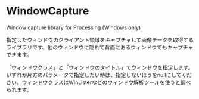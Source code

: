 # WindowCapture
Window capture library for Processing (Windows only)

指定したウィンドウのクライアント領域をキャプチャして画像データを取得するライブラリです。他のウィンドウに隠れて背面にあるウィンドウでもキャプチャできます。

「ウィンドウクラス」と「ウィンドウのタイトル」でウィンドウを指定します。いずれか片方のパラメータで指定したい時は、指定しないほうをnullにしてください。ウィンドウクラスはWinListerなどのウィンドウ解析ツールを使うと調べられます。

